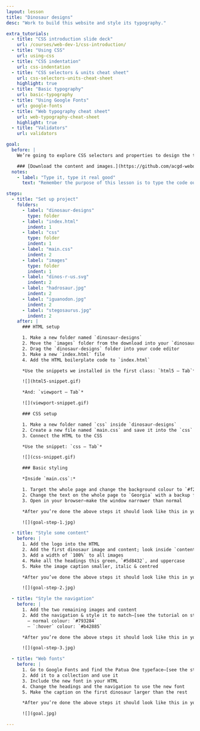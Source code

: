 ```yaml
---
layout: lesson
title: "Dinosaur designs"
desc: "Work to build this website and style its typography."

extra_tutorials:
  - title: "CSS introduction slide deck"
    url: /courses/web-dev-1/css-introduction/
  - title: "Using CSS"
    url: using-css
  - title: "CSS indentation"
    url: css-indentation
  - title: "CSS selectors & units cheat sheet"
    url: css-selectors-units-cheat-sheet
    highlight: true
  - title: "Basic typography"
    url: basic-typography
  - title: "Using Google Fonts"
    url: google-fonts
  - title: "Web typography cheat sheet"
    url: web-typography-cheat-sheet
    highlight: true
  - title: "Validators"
    url: validators

goal:
  before: |
    We’re going to explore CSS selectors and properties to design the typography of a simple website.

    ### [Download the content and images.](https://github.com/acgd-webdev-1/dinosaur-designs/archive/gh-pages.zip)
  notes:
    - label: "Type it, type it real good"
      text: "Remember the purpose of this lesson is to type the code out yourself—build up that muscle memory in your fingers!"

steps:
  - title: "Set up project"
    folders:
      - label: "dinosaur-designs"
        type: folder
      - label: "index.html"
        indent: 1
      - label: "css"
        type: folder
        indent: 1
      - label: "main.css"
        indent: 2
      - label: "images"
        type: folder
        indent: 1
      - label: "dinos-r-us.svg"
        indent: 2
      - label: "hadrosaur.jpg"
        indent: 2
      - label: "iguanodon.jpg"
        indent: 2
      - label: "stegosaurus.jpg"
        indent: 2
    after: |
      ### HTML setup

      1. Make a new folder named `dinosaur-designs`
      2. Move the `images` folder from the download into your `dinosaur-designs` folder
      2. Drag the `dinosaur-designs` folder into your code editor
      3. Make a new `index.html` file
      4. Add the HTML boilerplate code to `index.html`

      *Use the snippets we installed in the first class: `html5 — Tab`*

      ![](html5-snippet.gif)

      *And: `viewport — Tab`*

      ![](viewport-snippet.gif)

      ### CSS setup

      1. Make a new folder named `css` inside `dinosaur-designs`
      2. Create a new file named `main.css` and save it into the `css` folder
      3. Connect the HTML to the CSS

      *Use the snippet: `css — Tab`*

      ![](css-snippet.gif)

      ### Basic styling

      *Inside `main.css`:*

      1. Target the whole page and change the background colour to `#f2f1ed`
      2. Change the text on the whole page to `Georgia` with a backup font of `serif`
      3. Open in your browser—make the window narrower than normal

      *After you’re done the above steps it should look like this in your browser:*

      ![](goal-step-1.jpg)

  - title: "Style some content"
    before: |
      1. Add the logo into the HTML
      2. Add the first dinosaur image and content; look inside `content.txt` for text
      3. Add a width of `100%` to all images
      4. Make all the headings this green, `#5d8432`, and uppercase
      5. Make the image caption smaller, italic & centred

      *After you’ve done the above steps it should look like this in your browser:*

      ![](goal-step-2.jpg)

  - title: "Style the navigation"
    before: |
      1. Add the two remaining images and content
      2. Add the navigation & style it to match—[see the tutorial on styling links](/topics/basic-typography/#styling-links)
        — normal colour: `#793284`
        — `:hover` colour: `#b42885`

      *After you’re done the above steps it should look like this in your browser:*

      ![](goal-step-3.jpg)

  - title: "Web fonts"
    before: |
      1. Go to Google Fonts and find the Patua One typeface—[see the step-by-step tutorial](/topics/google-fonts/)
      2. Add it to a collection and use it
      3. Include the new font in your HTML
      4. Change the headings and the navigation to use the new font
      5. Make the caption on the first dinosaur larger than the rest

      *After you’re done the above steps it should look like this in your browser:*

      ![](goal.jpg)

---
```

